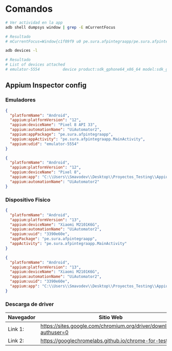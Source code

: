 
# Comandos

```bash
# Ver actividad en la app
adb shell dumpsys window | grep -E mCurrentFocus

# Resultado 
# mCurrentFocus=Window{c1f09f9 u0 pe.sura.afpintegraapp/pe.sura.afpintegraapp.MainActivity}
```

```bash
adb devices -l

# Resultado
# List of devices attached
# emulator-5554          device product:sdk_gphone64_x86_64 model:sdk_gphone64_x86_64 device:emulator64_x86_64_arm64 transport_id:1
```

## Appium Inspector config

### Emuladores
```json
{
  "platformName": "Android",
  "appium:platformVersion": "12",
  "appium:deviceName": "Pixel 8 API 33",
  "appium:automationName": "UiAutomator2",
  "appium:appPackage": "pe.sura.afpintegraapp",
  "appium:appActivity": "pe.sura.afpintegraapp.MainActivity",
  "appium:udid": "emulator-5554"
}
```

```json
{
  "platformName": "Android",
  "appium:platformVersion": "12",
  "appium:deviceName": "Pixel 8",
  "appium:app": "C:\\Users\\Smavodev\\Desktop\\Proyectos_Testing\\Appium2_java_maven\\src\\main\\resources\\ApiDemos-debug.apk",
  "appium:automationName": "UiAutomator2"
}
```

### Dispositivo Fisico
```json
{
  "platformName": "Android",
  "appium:platformVersion": "13",
  "appium:deviceName": "Xiaomi M2101K6G",
  "appium:automationName": "UiAutomator2",
  "appium:uuid": "3390e60e",
  "appPackage": "pe.sura.afpintegraapp",
  "appActivity": "pe.sura.afpintegraapp.MainActivity"
}
```

```json
{
  "platformName": "Android",
  "appium:platformVersion": "13",
  "appium:deviceName": "Xiaomi M2101K6G",
  "appium:automationName": "UiAutomator2",
  "appium:uuid": "3390e60e",
  "appium:app": "C:\\Users\\Smavodev\\Desktop\\Proyectos_Testing\\Appium2_java_maven\\src\\main\\resources\\ApiDemos-debug.apk"
}
```

### Descarga de driver
| Navegador | Sitio Web                                                         |
|-----------|-------------------------------------------------------------------|
| Link 1:   | https://sites.google.com/chromium.org/driver/downloads?authuser=0 | 
| Link 2:   | https://googlechromelabs.github.io/chrome-for-testing/            |

